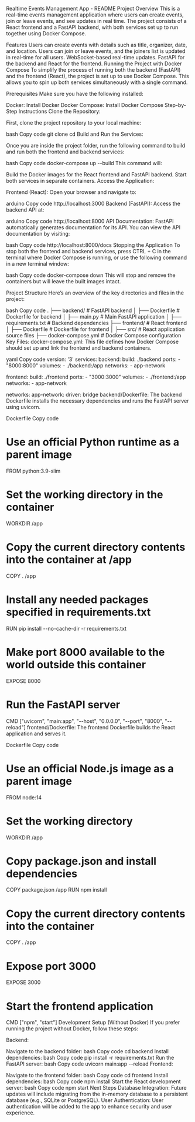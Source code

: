 Realtime Events Management App - README
Project Overview
This is a real-time events management application where users can create events, join or leave events, and see updates in real time. The project consists of a React frontend and a FastAPI backend, with both services set up to run together using Docker Compose.

Features
Users can create events with details such as title, organizer, date, and location.
Users can join or leave events, and the joiners list is updated in real-time for all users.
WebSocket-based real-time updates.
FastAPI for the backend and React for the frontend.
Running the Project with Docker Compose
To simplify the process of running both the backend (FastAPI) and the frontend (React), the project is set up to use Docker Compose. This allows you to spin up both services simultaneously with a single command.

Prerequisites
Make sure you have the following installed:

Docker: Install Docker
Docker Compose: Install Docker Compose
Step-by-Step Instructions
Clone the Repository:

First, clone the project repository to your local machine:

bash
Copy code
git clone <repository-url>
cd <repository-folder>
Build and Run the Services:

Once you are inside the project folder, run the following command to build and run both the frontend and backend services:

bash
Copy code
docker-compose up --build
This command will:

Build the Docker images for the React frontend and FastAPI backend.
Start both services in separate containers.
Access the Application:

Frontend (React): Open your browser and navigate to:

arduino
Copy code
http://localhost:3000
Backend (FastAPI): Access the backend API at:

arduino
Copy code
http://localhost:8000
API Documentation: FastAPI automatically generates documentation for its API. You can view the API documentation by visiting:

bash
Copy code
http://localhost:8000/docs
Stopping the Application
To stop both the frontend and backend services, press CTRL + C in the terminal where Docker Compose is running, or use the following command in a new terminal window:

bash
Copy code
docker-compose down
This will stop and remove the containers but will leave the built images intact.

Project Structure
Here’s an overview of the key directories and files in the project:

bash
Copy code
.
├── backend/                  # FastAPI backend
│   ├── Dockerfile            # Dockerfile for backend
│   ├── main.py               # Main FastAPI application
│   ├── requirements.txt      # Backend dependencies
├── frontend/                 # React frontend
│   ├── Dockerfile            # Dockerfile for frontend
│   ├── src/                  # React application source files
├── docker-compose.yml        # Docker Compose configuration
Key Files:
docker-compose.yml: This file defines how Docker Compose should set up and link the frontend and backend containers.

yaml
Copy code
version: '3'
services:
  backend:
    build: ./backend
    ports:
      - "8000:8000"
    volumes:
      - ./backend:/app
    networks:
      - app-network

  frontend:
    build: ./frontend
    ports:
      - "3000:3000"
    volumes:
      - ./frontend:/app
    networks:
      - app-network

networks:
  app-network:
    driver: bridge
backend/Dockerfile: The backend Dockerfile installs the necessary dependencies and runs the FastAPI server using uvicorn.

Dockerfile
Copy code
# Use an official Python runtime as a parent image
FROM python:3.9-slim

# Set the working directory in the container
WORKDIR /app

# Copy the current directory contents into the container at /app
COPY . /app

# Install any needed packages specified in requirements.txt
RUN pip install --no-cache-dir -r requirements.txt

# Make port 8000 available to the world outside this container
EXPOSE 8000

# Run the FastAPI server
CMD ["uvicorn", "main:app", "--host", "0.0.0.0", "--port", "8000", "--reload"]
frontend/Dockerfile: The frontend Dockerfile builds the React application and serves it.

Dockerfile
Copy code
# Use an official Node.js image as a parent image
FROM node:14

# Set the working directory
WORKDIR /app

# Copy package.json and install dependencies
COPY package.json /app
RUN npm install

# Copy the current directory contents into the container
COPY . /app

# Expose port 3000
EXPOSE 3000

# Start the frontend application
CMD ["npm", "start"]
Development Setup (Without Docker)
If you prefer running the project without Docker, follow these steps:

Backend:

Navigate to the backend folder:
bash
Copy code
cd backend
Install dependencies:
bash
Copy code
pip install -r requirements.txt
Run the FastAPI server:
bash
Copy code
uvicorn main:app --reload
Frontend:

Navigate to the frontend folder:
bash
Copy code
cd frontend
Install dependencies:
bash
Copy code
npm install
Start the React development server:
bash
Copy code
npm start
Next Steps
Database Integration: Future updates will include migrating from the in-memory database to a persistent database (e.g., SQLite or PostgreSQL).
User Authentication: User authentication will be added to the app to enhance security and user experience.
